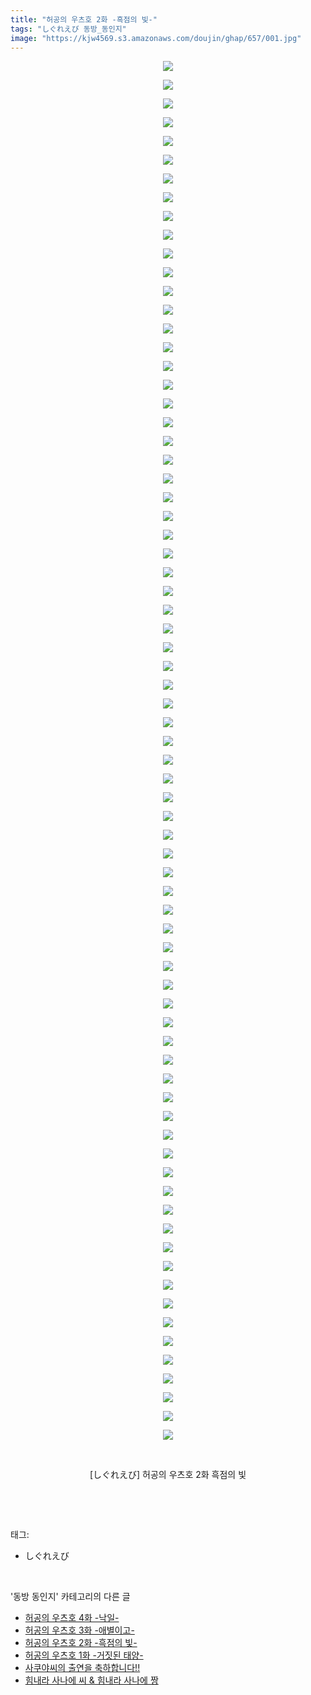 ```yaml
---
title: "허공의 우츠호 2화 -흑점의 빛-"
tags: "しぐれえび 동방_동인지"
image: "https://kjw4569.s3.amazonaws.com/doujin/ghap/657/001.jpg"
---
```

<div class="article">
<p style="text-align: center; clear: none; float: none;"><img src="{{ site.imgserver3 }}/ghap/657/001.jpg"/></p>
<p style="text-align: center; clear: none; float: none;"><img src="{{ site.imgserver3 }}/ghap/657/002.jpg"/></p>
<p style="text-align: center; clear: none; float: none;"><img src="{{ site.imgserver3 }}/ghap/657/003.jpg"/></p>
<p style="text-align: center; clear: none; float: none;"><img src="{{ site.imgserver3 }}/ghap/657/004.jpg"/></p>
<p style="text-align: center; clear: none; float: none;"><img src="{{ site.imgserver3 }}/ghap/657/005.jpg"/></p>
<p style="text-align: center; clear: none; float: none;"><img src="{{ site.imgserver3 }}/ghap/657/006.jpg"/></p>
<p style="text-align: center; clear: none; float: none;"><img src="{{ site.imgserver3 }}/ghap/657/007.jpg"/></p>
<p style="text-align: center; clear: none; float: none;"><img src="{{ site.imgserver3 }}/ghap/657/008.jpg"/></p>
<p style="text-align: center; clear: none; float: none;"><img src="{{ site.imgserver3 }}/ghap/657/009.jpg"/></p>
<p style="text-align: center; clear: none; float: none;"><img src="{{ site.imgserver3 }}/ghap/657/010.jpg"/></p>
<p style="text-align: center; clear: none; float: none;"><img src="{{ site.imgserver3 }}/ghap/657/011.jpg"/></p>
<p style="text-align: center; clear: none; float: none;"><img src="{{ site.imgserver3 }}/ghap/657/012.jpg"/></p>
<p style="text-align: center; clear: none; float: none;"><img src="{{ site.imgserver3 }}/ghap/657/013.jpg"/></p>
<p style="text-align: center; clear: none; float: none;"><img src="{{ site.imgserver3 }}/ghap/657/014.jpg"/></p>
<p style="text-align: center; clear: none; float: none;"><img src="{{ site.imgserver3 }}/ghap/657/015.jpg"/></p>
<p style="text-align: center; clear: none; float: none;"><img src="{{ site.imgserver3 }}/ghap/657/016.jpg"/></p>
<p style="text-align: center; clear: none; float: none;"><img src="{{ site.imgserver3 }}/ghap/657/017.jpg"/></p>
<p style="text-align: center; clear: none; float: none;"><img src="{{ site.imgserver3 }}/ghap/657/018.jpg"/></p>
<p style="text-align: center; clear: none; float: none;"><img src="{{ site.imgserver3 }}/ghap/657/019.jpg"/></p>
<p style="text-align: center; clear: none; float: none;"><img src="{{ site.imgserver3 }}/ghap/657/020.jpg"/></p>
<p style="text-align: center; clear: none; float: none;"><img src="{{ site.imgserver3 }}/ghap/657/021.jpg"/></p>
<p style="text-align: center; clear: none; float: none;"><img src="{{ site.imgserver3 }}/ghap/657/022.jpg"/></p>
<p style="text-align: center; clear: none; float: none;"><img src="{{ site.imgserver3 }}/ghap/657/023.jpg"/></p>
<p style="text-align: center; clear: none; float: none;"><img src="{{ site.imgserver3 }}/ghap/657/024.jpg"/></p>
<p style="text-align: center; clear: none; float: none;"><img src="{{ site.imgserver3 }}/ghap/657/025.jpg"/></p>
<p style="text-align: center; clear: none; float: none;"><img src="{{ site.imgserver3 }}/ghap/657/026.jpg"/></p>
<p style="text-align: center; clear: none; float: none;"><img src="{{ site.imgserver3 }}/ghap/657/027.jpg"/></p>
<p style="text-align: center; clear: none; float: none;"><img src="{{ site.imgserver3 }}/ghap/657/028.jpg"/></p>
<p style="text-align: center; clear: none; float: none;"><img src="{{ site.imgserver3 }}/ghap/657/029.jpg"/></p>
<p style="text-align: center; clear: none; float: none;"><img src="{{ site.imgserver3 }}/ghap/657/030.jpg"/></p>
<p style="text-align: center; clear: none; float: none;"><img src="{{ site.imgserver3 }}/ghap/657/031.jpg"/></p>
<p style="text-align: center; clear: none; float: none;"><img src="{{ site.imgserver3 }}/ghap/657/032.jpg"/></p>
<p style="text-align: center; clear: none; float: none;"><img src="{{ site.imgserver3 }}/ghap/657/033.jpg"/></p>
<p style="text-align: center; clear: none; float: none;"><img src="{{ site.imgserver3 }}/ghap/657/034.jpg"/></p>
<p style="text-align: center; clear: none; float: none;"><img src="{{ site.imgserver3 }}/ghap/657/035.jpg"/></p>
<p style="text-align: center; clear: none; float: none;"><img src="{{ site.imgserver3 }}/ghap/657/036.jpg"/></p>
<p style="text-align: center; clear: none; float: none;"><img src="{{ site.imgserver3 }}/ghap/657/037.jpg"/></p>
<p style="text-align: center; clear: none; float: none;"><img src="{{ site.imgserver3 }}/ghap/657/038.jpg"/></p>
<p style="text-align: center; clear: none; float: none;"><img src="{{ site.imgserver3 }}/ghap/657/039.jpg"/></p>
<p style="text-align: center; clear: none; float: none;"><img src="{{ site.imgserver3 }}/ghap/657/040.jpg"/></p>
<p style="text-align: center; clear: none; float: none;"><img src="{{ site.imgserver3 }}/ghap/657/041.jpg"/></p>
<p style="text-align: center; clear: none; float: none;"><img src="{{ site.imgserver3 }}/ghap/657/042.jpg"/></p>
<p style="text-align: center; clear: none; float: none;"><img src="{{ site.imgserver3 }}/ghap/657/043.jpg"/></p>
<p style="text-align: center; clear: none; float: none;"><img src="{{ site.imgserver3 }}/ghap/657/044.jpg"/></p>
<p style="text-align: center; clear: none; float: none;"><img src="{{ site.imgserver3 }}/ghap/657/045.jpg"/></p>
<p style="text-align: center; clear: none; float: none;"><img src="{{ site.imgserver3 }}/ghap/657/046.jpg"/></p>
<p style="text-align: center; clear: none; float: none;"><img src="{{ site.imgserver3 }}/ghap/657/047.jpg"/></p>
<p style="text-align: center; clear: none; float: none;"><img src="{{ site.imgserver3 }}/ghap/657/048.jpg"/></p>
<p style="text-align: center; clear: none; float: none;"><img src="{{ site.imgserver3 }}/ghap/657/049.jpg"/></p>
<p style="text-align: center; clear: none; float: none;"><img src="{{ site.imgserver3 }}/ghap/657/050.jpg"/></p>
<p style="text-align: center; clear: none; float: none;"><img src="{{ site.imgserver3 }}/ghap/657/051.jpg"/></p>
<p style="text-align: center; clear: none; float: none;"><img src="{{ site.imgserver3 }}/ghap/657/052.jpg"/></p>
<p style="text-align: center; clear: none; float: none;"><img src="{{ site.imgserver3 }}/ghap/657/053.jpg"/></p>
<p style="text-align: center; clear: none; float: none;"><img src="{{ site.imgserver3 }}/ghap/657/054.jpg"/></p>
<p style="text-align: center; clear: none; float: none;"><img src="{{ site.imgserver3 }}/ghap/657/055.jpg"/></p>
<p style="text-align: center; clear: none; float: none;"><img src="{{ site.imgserver3 }}/ghap/657/056.jpg"/></p>
<p style="text-align: center; clear: none; float: none;"><img src="{{ site.imgserver3 }}/ghap/657/057.jpg"/></p>
<p style="text-align: center; clear: none; float: none;"><img src="{{ site.imgserver3 }}/ghap/657/058.jpg"/></p>
<p style="text-align: center; clear: none; float: none;"><img src="{{ site.imgserver3 }}/ghap/657/059.jpg"/></p>
<p style="text-align: center; clear: none; float: none;"><img src="{{ site.imgserver3 }}/ghap/657/060.jpg"/></p>
<p style="text-align: center; clear: none; float: none;"><img src="{{ site.imgserver3 }}/ghap/657/061.jpg"/></p>
<p style="text-align: center; clear: none; float: none;"><img src="{{ site.imgserver3 }}/ghap/657/062.jpg"/></p>
<p style="text-align: center; clear: none; float: none;"><img src="{{ site.imgserver3 }}/ghap/657/063.jpg"/></p>
<p style="text-align: center; clear: none; float: none;"><img src="{{ site.imgserver3 }}/ghap/657/064.jpg"/></p>
<p style="text-align: center; clear: none; float: none;"><img src="{{ site.imgserver3 }}/ghap/657/065.jpg"/></p>
<p style="text-align: center; clear: none; float: none;"><img src="{{ site.imgserver3 }}/ghap/657/066.jpg"/></p>
<p style="text-align: center; clear: none; float: none;"><img src="{{ site.imgserver3 }}/ghap/657/067.jpg"/></p>
<p style="text-align: center; clear: none; float: none;"><img src="{{ site.imgserver3 }}/ghap/657/068.jpg"/></p>
<p style="text-align: center; clear: none; float: none;"><img src="{{ site.imgserver3 }}/ghap/657/069.jpg"/></p>
<p style="text-align: center; clear: none; float: none;"><img src="{{ site.imgserver3 }}/ghap/657/070.jpg"/></p>
<p style="text-align: center; clear: none; float: none;"><img src="{{ site.imgserver3 }}/ghap/657/071.jpg"/></p>
<p style="text-align: center; clear: none; float: none;"><img src="{{ site.imgserver3 }}/ghap/657/072.jpg"/></p>
<p style="text-align: center; clear: none; float: none;"><img src="{{ site.imgserver3 }}/ghap/657/073.jpg"/></p>
<p style="text-align: center; clear: none; float: none;"><img src="{{ site.imgserver3 }}/ghap/657/074.jpg"/></p>
<p style="text-align: center; clear: none; float: none;"><br/></p>
<p style="text-align: center; clear: none; float: none;">[しぐれえび] 허공의 우츠호 2화 흑점의 빛</p>
<p><br/></p>
</div><br/>
<div class="tagTrail">
<p>태그: </p>
<ul>
<li>しぐれえび</li>
</ul>
</div><br/>
<div class="another">
<p>'동방 동인지' 카테고리의 다른 글</p>
<ul>
<li><a href="/ghap_659">허공의 우츠호 4화 -낙일-</a></li>
<li><a href="/ghap_658">허공의 우츠호 3화 -애별이고-</a></li>
<li><a href="/ghap_657">허공의 우츠호 2화 -흑점의 빛-</a></li>
<li><a href="/ghap_656">허공의 우츠호 1화 -거짓된 태양-</a></li>
<li><a href="/ghap_655">사쿠야씨의 출연을 축하합니다!!</a></li>
<li><a href="/ghap_654">힘내라 사나에 씨 &amp; 힘내라 사나에 짱</a></li>
</ul>
</div><br/>
<div class="cb_module cb_fluid">
<div class="cb_wrt cb_profile">
</div><!-- commentList close -->
</div><br/>
